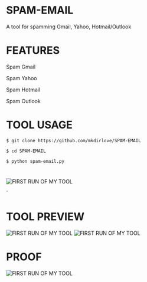 # SPAM-EMAIL
A tool for spamming Gmail, Yahoo, Hotmail/Outlook 



# FEATURES

Spam Gmail

Spam Yahoo

Spam Hotmail 

Spam Outlook


# TOOL USAGE

`$ git clone https://github.com/mkdirlove/SPAM-EMAIL`

`$ cd SPAM-EMAIL`

`$ python spam-email.py`
#
![FIRST RUN OF MY TOOL](https://github.com/mkdirlove/SPAM-EMAIL/blob/master/4.gif)

`

# TOOL PREVIEW

![FIRST RUN OF MY TOOL](https://github.com/mkdirlove/SPAM-EMAIL/blob/master/1.png)
![FIRST RUN OF MY TOOL](https://github.com/mkdirlove/SPAM-EMAIL/blob/master/2.png)

# PROOF

![FIRST RUN OF MY TOOL](https://github.com/mkdirlove/SPAM-EMAIL/blob/master/3.png)

